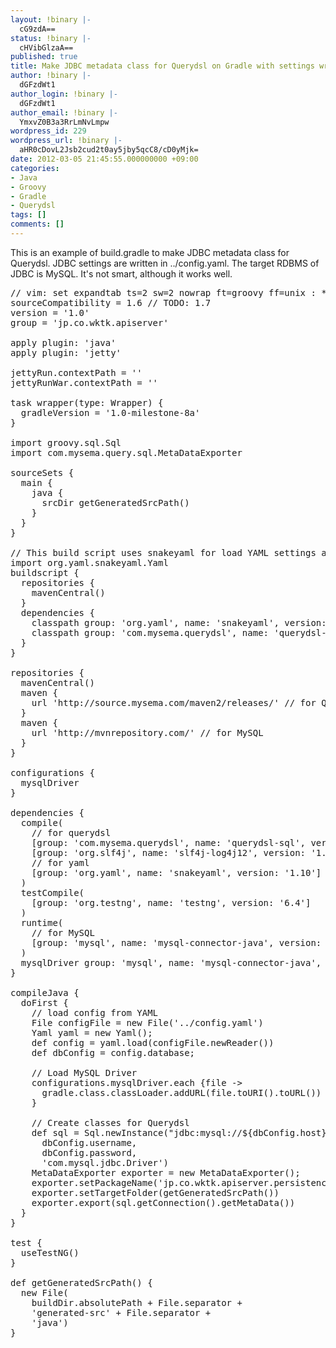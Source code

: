 ```yaml
---
layout: !binary |-
  cG9zdA==
status: !binary |-
  cHVibGlzaA==
published: true
title: Make JDBC metadata class for Querydsl on Gradle with settings written by YAML
author: !binary |-
  dGFzdWt1
author_login: !binary |-
  dGFzdWt1
author_email: !binary |-
  YmxvZ0B3a3RrLmNvLmpw
wordpress_id: 229
wordpress_url: !binary |-
  aHR0cDovL2Jsb2cud2t0ay5jby5qcC8/cD0yMjk=
date: 2012-03-05 21:45:55.000000000 +09:00
categories:
- Java
- Groovy
- Gradle
- Querydsl
tags: []
comments: []
---
```

This is an example of build.gradle to make JDBC metadata class for Querydsl.
JDBC settings are written in ../config.yaml. The target RDBMS of JDBC is MySQL.
It's not smart, although it works well.
<pre class="syntax groovy">// vim: set expandtab ts=2 sw=2 nowrap ft=groovy ff=unix : */
sourceCompatibility = 1.6 // TODO: 1.7
version = '1.0'
group = 'jp.co.wktk.apiserver'

apply plugin: 'java'
apply plugin: 'jetty'

jettyRun.contextPath = ''
jettyRunWar.contextPath = ''

task wrapper(type: Wrapper) {
  gradleVersion = '1.0-milestone-8a'
}

import groovy.sql.Sql
import com.mysema.query.sql.MetaDataExporter

sourceSets {
  main {
    java {
      srcDir getGeneratedSrcPath()
    }
  }
}

// This build script uses snakeyaml for load YAML settings about database for Querydsl.
import org.yaml.snakeyaml.Yaml
buildscript {
  repositories {
    mavenCentral()
  }
  dependencies {
    classpath group: 'org.yaml', name: 'snakeyaml', version: '1.10'
    classpath group: 'com.mysema.querydsl', name: 'querydsl-sql', version: '2.3.1'
  }
}

repositories {
  mavenCentral()
  maven {
    url 'http://source.mysema.com/maven2/releases/' // for Querydsl
  }
  maven {
    url 'http://mvnrepository.com/' // for MySQL
  }
}

configurations {
  mysqlDriver
}

dependencies {
  compile(
    // for querydsl
    [group: 'com.mysema.querydsl', name: 'querydsl-sql', version: '2.3.1'],
    [group: 'org.slf4j', name: 'slf4j-log4j12', version: '1.6.1'],
    // for yaml
    [group: 'org.yaml', name: 'snakeyaml', version: '1.10']
  )
  testCompile(
    [group: 'org.testng', name: 'testng', version: '6.4']
  )
  runtime(
    // for MySQL
    [group: 'mysql', name: 'mysql-connector-java', version: '5.1.18']
  )
  mysqlDriver group: 'mysql', name: 'mysql-connector-java', version: '5.1.18' // for MySQL
}

compileJava {
  doFirst {
    // load config from YAML
    File configFile = new File('../config.yaml')
    Yaml yaml = new Yaml();
    def config = yaml.load(configFile.newReader())
    def dbConfig = config.database;

    // Load MySQL Driver
    configurations.mysqlDriver.each {file ->
      gradle.class.classLoader.addURL(file.toURI().toURL())
    }

    // Create classes for Querydsl
    def sql = Sql.newInstance("jdbc:mysql://${dbConfig.host}:${dbConfig.port}/apiserver",
      dbConfig.username,
      dbConfig.password,
      'com.mysql.jdbc.Driver')
    MetaDataExporter exporter = new MetaDataExporter();
    exporter.setPackageName('jp.co.wktk.apiserver.persistence')
    exporter.setTargetFolder(getGeneratedSrcPath())
    exporter.export(sql.getConnection().getMetaData())
  }
}

test {
  useTestNG()
}

def getGeneratedSrcPath() {
  new File(
    buildDir.absolutePath + File.separator +
    'generated-src' + File.separator +
    'java')
}</pre>
